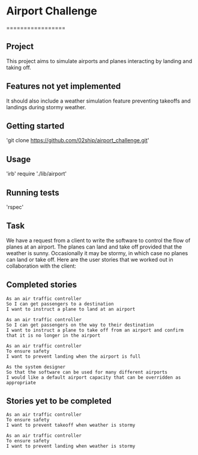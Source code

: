 # Airport Challenge
=================

## Project

This project aims to simulate airports and planes interacting by landing and taking off.

## Features not yet implemented

It should also include a weather simulation feature preventing takeoffs and landings during stormy weather.

## Getting started

'git clone https://github.com/02ship/airport_challenge.git'

## Usage

'irb'
require './lib/airport'

## Running tests

'rspec'

Task
-----

We have a request from a client to write the software to control the flow of planes at an airport. The planes can land and take off provided that the weather is sunny. Occasionally it may be stormy, in which case no planes can land or take off.  Here are the user stories that we worked out in collaboration with the client:

## Completed stories

```
As an air traffic controller
So I can get passengers to a destination
I want to instruct a plane to land at an airport

As an air traffic controller
So I can get passengers on the way to their destination
I want to instruct a plane to take off from an airport and confirm that it is no longer in the airport

As an air traffic controller
To ensure safety
I want to prevent landing when the airport is full

As the system designer
So that the software can be used for many different airports
I would like a default airport capacity that can be overridden as appropriate

```

## Stories yet to be completed

```
As an air traffic controller
To ensure safety
I want to prevent takeoff when weather is stormy

As an air traffic controller
To ensure safety
I want to prevent landing when weather is stormy
```
